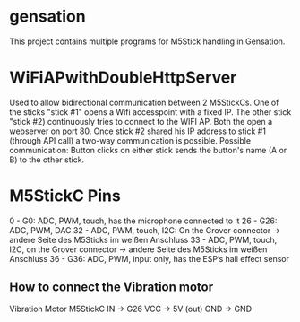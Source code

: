 # gensation

This project contains multiple programs for M5Stick handling in Gensation.

# WiFiAPwithDoubleHttpServer
Used to allow bidirectional communication between 2 M5StickCs.
One of the sticks "stick #1" opens a Wifi accesspoint with a fixed IP. The other stick "stick #2) continuously tries to connect to the WIFI AP.
Both the open a webserver on port 80.
Once stick #2 shared his IP address to stick #1 (through API call) a two-way communication is possible.
Possible communication: Button clicks on either stick sends the button's name (A or B) to the other stick.


# M5StickC Pins
  0 - 	G0: 	ADC, PWM, touch, has the microphone connected to it
  26 - 	G26: 	ADC, PWM, DAC
  32 - 	 		ADC, PWM, touch, I2C: On the Grover connector 			-> andere Seite des M5Sticks im weißen Anschluss
  33 - 	 		ADC, PWM, touch, I2C, on the Grover connector			-> andere Seite des M5Sticks im weißen Anschluss 
  36 - 	G36: 	ADC, PWM, input only,  has the ESP’s hall effect sensor


## How to connect the Vibration motor
Vibration Motor					M5StickC
  IN				->			  G26
  VCC				->			  5V (out)
  GND				->			  GND